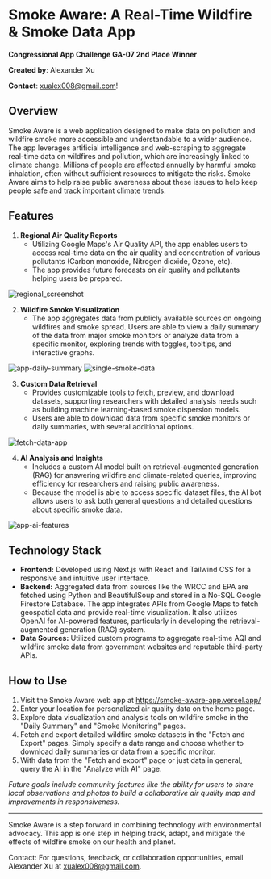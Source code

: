 # Smoke Aware: A Real-Time Wildfire & Smoke Data App
**Congressional App Challenge GA-07 2nd Place Winner**


**Created by**: Alexander Xu

**Contact**: xualex008@gmail.com!

## Overview
Smoke Aware is a web application designed to make data on pollution and wildfire smoke more accessible and understandable to a wider audience. The app leverages artificial intelligence and web-scraping to aggregate real-time data on wildfires and pollution, which are increasingly linked to climate change. 
Millions of people are affected annually by harmful smoke inhalation, often without sufficient resources to mitigate the risks. Smoke Aware aims to help raise public awareness about these issues to help keep people safe and track important climate trends.

## Features
1. **Regional Air Quality Reports**
    - Utilizing Google Maps's Air Quality API, the app enables users to access real-time data on the air quality and concentration of various pollutants (Carbon monoxide, Nitrogen dioxide, Ozone, etc).
    - The app provides future forecasts on air quality and pollutants helping users be prepared.
  
![regional_screenshot](https://github.com/user-attachments/assets/fee13294-4c8a-4707-918a-5f139d8efe1b)

2. **Wildfire Smoke Visualization**
    - The app aggregates data from publicly available sources on ongoing wildfires and smoke spread. Users are able to view a daily summary of the data from major smoke monitors or analyze data from a specific monitor, exploring trends with toggles, tooltips, and interactive graphs.
      
![app-daily-summary](https://github.com/user-attachments/assets/ee426929-a0df-4502-962a-9c10a2eb71df)
![single-smoke-data](https://github.com/user-attachments/assets/5048288d-794e-49b9-8eca-c4c9e365fec5)

3. **Custom Data Retrieval**
    - Provides customizable tools to fetch, preview, and download datasets, supporting researchers with detailed analysis needs such as building machine learning-based smoke dispersion models.
    - Users are able to download data from specific smoke monitors or daily summaries, with several additional options.
    
![fetch-data-app](https://github.com/user-attachments/assets/8dd6d792-25ca-429d-8555-0d7fdeb26cb2)

4. **AI Analysis and Insights**
    - Includes a custom AI model built on retrieval-augmented generation (RAG) for answering wildfire and climate-related queries, improving efficiency for researchers and raising public awareness.
    - Because the model is able to access specific dataset files, the AI bot allows users to ask both general questions and detailed questions about specific smoke data.
      
![app-ai-features](https://github.com/user-attachments/assets/ace158d7-6682-49cf-b7ad-cb6714827dc7)

## Technology Stack
- **Frontend:** Developed using Next.js with React and Tailwind CSS for a responsive and intuitive user interface. 
- **Backend:** Aggregated data from sources like the WRCC and EPA are fetched using Python and BeautifulSoup and stored in a No-SQL Google Firestore Database. The app integrates APIs from Google Maps to fetch geospatial data and provide real-time visualization. It also utilizes OpenAI for AI-powered features, particularly in developing the retrieval-augmented generation (RAG) system.
- **Data Sources:** Utilized custom programs to aggregate real-time AQI and wildfire smoke data from government websites and reputable third-party APIs.
  
## How to Use
1. Visit the Smoke Aware web app at https://smoke-aware-app.vercel.app/
2. Enter your location for personalized air quality data on the home page.
3. Explore data visualization and analysis tools on wildfire smoke in the "Daily Summary" and "Smoke Monitoring" pages.
4. Fetch and export detailed wildfire smoke datasets in the "Fetch and Export" pages. Simply specify a date range and choose whether to download daily summaries or data from a specific monitor.
5. With data from the "Fetch and export" page or just data in general, query the AI in the "Analyze with AI" page.
   
*Future goals include community features like the ability for users to share local observations and photos to build a collaborative air quality map and improvements in responsiveness.*

---
Smoke Aware is a step forward in combining technology with environmental advocacy. This app is one step in helping track, adapt, and mitigate the effects of wildfire smoke on our health and planet.

Contact: For questions, feedback, or collaboration opportunities, email Alexander Xu at xualex008@gmail.com.
